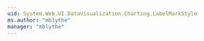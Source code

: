 ```yaml
---
uid: System.Web.UI.DataVisualization.Charting.LabelMarkStyle
ms.author: "mblythe"
manager: "mblythe"
---
```

